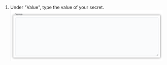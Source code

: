 1. Under "Value", type the value of your secret. !["Value" textbox](/assets/images/help/settings/codespaces-secret-value-field.png)
